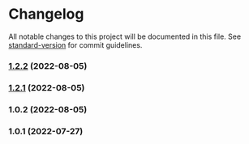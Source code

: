 # Changelog

All notable changes to this project will be documented in this file. See [standard-version](https://github.com/conventional-changelog/standard-version) for commit guidelines.

### [1.2.2](https://github.com/0xouzm/weswap-order-router/compare/v1.2.1...v1.2.2) (2022-08-05)

### [1.2.1](https://github.com/0xouzm/weswap-order-router/compare/v1.0.2...v1.2.1) (2022-08-05)

### 1.0.2 (2022-08-05)

### 1.0.1 (2022-07-27)
